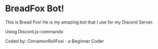 # BreadFox Bot!

This is Bread Fox! He is my amazing bot that I use for my Discord Server.

Using Discord.js-commando


Coded by:  CinnamonRollFoxi - a Beginner Coder
